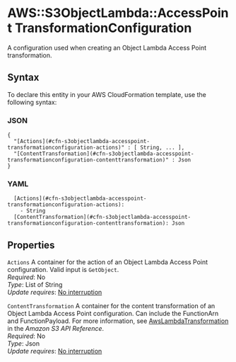 # AWS::S3ObjectLambda::AccessPoint TransformationConfiguration<a name="aws-properties-s3objectlambda-accesspoint-transformationconfiguration"></a>

A configuration used when creating an Object Lambda Access Point transformation\.

## Syntax<a name="aws-properties-s3objectlambda-accesspoint-transformationconfiguration-syntax"></a>

To declare this entity in your AWS CloudFormation template, use the following syntax:

### JSON<a name="aws-properties-s3objectlambda-accesspoint-transformationconfiguration-syntax.json"></a>

```
{
  "[Actions](#cfn-s3objectlambda-accesspoint-transformationconfiguration-actions)" : [ String, ... ],
  "[ContentTransformation](#cfn-s3objectlambda-accesspoint-transformationconfiguration-contenttransformation)" : Json
}
```

### YAML<a name="aws-properties-s3objectlambda-accesspoint-transformationconfiguration-syntax.yaml"></a>

```
  [Actions](#cfn-s3objectlambda-accesspoint-transformationconfiguration-actions): 
    - String
  [ContentTransformation](#cfn-s3objectlambda-accesspoint-transformationconfiguration-contenttransformation): Json
```

## Properties<a name="aws-properties-s3objectlambda-accesspoint-transformationconfiguration-properties"></a>

`Actions`  <a name="cfn-s3objectlambda-accesspoint-transformationconfiguration-actions"></a>
A container for the action of an Object Lambda Access Point configuration\. Valid input is `GetObject`\.  
*Required*: No  
*Type*: List of String  
*Update requires*: [No interruption](https://docs.aws.amazon.com/AWSCloudFormation/latest/UserGuide/using-cfn-updating-stacks-update-behaviors.html#update-no-interrupt)

`ContentTransformation`  <a name="cfn-s3objectlambda-accesspoint-transformationconfiguration-contenttransformation"></a>
A container for the content transformation of an Object Lambda Access Point configuration\. Can include the FunctionArn and FunctionPayload\. For more information, see [AwsLambdaTransformation](https://docs.aws.amazon.com/AmazonS3/latest/API/API_control_AwsLambdaTransformation.html) in the *Amazon S3 API Reference*\.  
*Required*: No  
*Type*: Json  
*Update requires*: [No interruption](https://docs.aws.amazon.com/AWSCloudFormation/latest/UserGuide/using-cfn-updating-stacks-update-behaviors.html#update-no-interrupt)